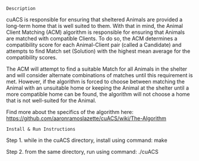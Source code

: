 ~~~~~~~~~~~~~~~~~~~~~~~~~~~~~~~~~
Description
~~~~~~~~~~~~~~~~~~~~~~~~~~~~~~~~~

cuACS is responsible for ensuring that sheltered Animals are provided a long-term home that is well suited to them. With that in mind, the Animal Client Matching (ACM) algorithm is responsible for ensuring that Animals are matched with compatible Clients. To do so, the ACM determines a compatibility score for each Animal-Client pair (called a Candidate) and attempts to find Match set (Solution) with the highest mean average for the compatibility scores.

The ACM will attempt to find a suitable Match for all Animals in the shelter and will consider alternate combinations of matches until this requirement is met. However, if the algorithm is forced to choose between matching the Animal with an unsuitable home or keeping the Animal at the shelter until a more compatible home can be found, the algorithm will not choose a home that is not well-suited for the Animal.

Find more about the specifics of the algorithm here:
https://github.com/aaronramoslazette/cuACS/wiki/The-Algorithm

~~~~~~~~~~~~~~~~~~~~~~~~~~~~~~~~~
Install & Run Instructions
~~~~~~~~~~~~~~~~~~~~~~~~~~~~~~~~~

Step 1.
	while in the cuACS directory, install using command: make
	
Step 2.
	from the same directory, run using command: ./cuACS
